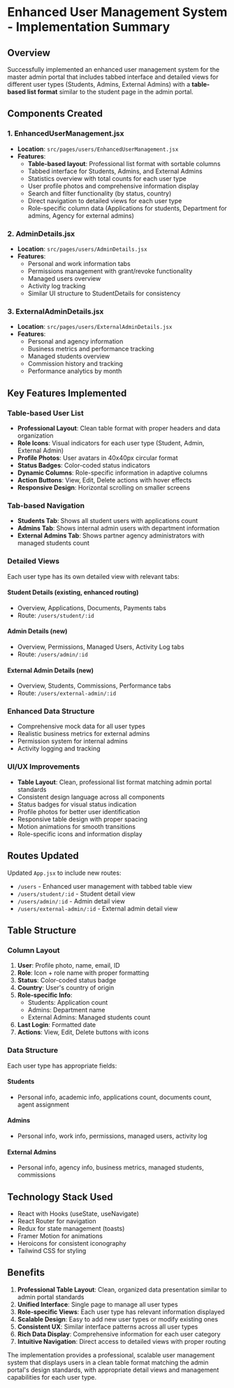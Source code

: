 # Enhanced User Management System - Implementation Summary

## Overview

Successfully implemented an enhanced user management system for the master admin portal that includes tabbed interface and detailed views for different user types (Students, Admins, External Admins) with a **table-based list format** similar to the student page in the admin portal.

## Components Created

### 1. EnhancedUserManagement.jsx

- **Location**: `src/pages/users/EnhancedUserManagement.jsx`
- **Features**:
  - **Table-based layout**: Professional list format with sortable columns
  - Tabbed interface for Students, Admins, and External Admins
  - Statistics overview with total counts for each user type
  - User profile photos and comprehensive information display
  - Search and filter functionality (by status, country)
  - Direct navigation to detailed views for each user type
  - Role-specific column data (Applications for students, Department for admins, Agency for external admins)

### 2. AdminDetails.jsx

- **Location**: `src/pages/users/AdminDetails.jsx`
- **Features**:
  - Personal and work information tabs
  - Permissions management with grant/revoke functionality
  - Managed users overview
  - Activity log tracking
  - Similar UI structure to StudentDetails for consistency

### 3. ExternalAdminDetails.jsx

- **Location**: `src/pages/users/ExternalAdminDetails.jsx`
- **Features**:
  - Personal and agency information
  - Business metrics and performance tracking
  - Managed students overview
  - Commission history and tracking
  - Performance analytics by month

## Key Features Implemented

### Table-based User List

- **Professional Layout**: Clean table format with proper headers and data organization
- **Role Icons**: Visual indicators for each user type (Student, Admin, External Admin)
- **Profile Photos**: User avatars in 40x40px circular format
- **Status Badges**: Color-coded status indicators
- **Dynamic Columns**: Role-specific information in adaptive columns
- **Action Buttons**: View, Edit, Delete actions with hover effects
- **Responsive Design**: Horizontal scrolling on smaller screens

### Tab-based Navigation

- **Students Tab**: Shows all student users with applications count
- **Admins Tab**: Shows internal admin users with department information
- **External Admins Tab**: Shows partner agency administrators with managed students count

### Detailed Views

Each user type has its own detailed view with relevant tabs:

#### Student Details (existing, enhanced routing)

- Overview, Applications, Documents, Payments tabs
- Route: `/users/student/:id`

#### Admin Details (new)

- Overview, Permissions, Managed Users, Activity Log tabs
- Route: `/users/admin/:id`

#### External Admin Details (new)

- Overview, Students, Commissions, Performance tabs
- Route: `/users/external-admin/:id`

### Enhanced Data Structure

- Comprehensive mock data for all user types
- Realistic business metrics for external admins
- Permission system for internal admins
- Activity logging and tracking

### UI/UX Improvements

- **Table Layout**: Clean, professional list format matching admin portal standards
- Consistent design language across all components
- Status badges for visual status indication
- Profile photos for better user identification
- Responsive table design with proper spacing
- Motion animations for smooth transitions
- Role-specific icons and information display

## Routes Updated

Updated `App.jsx` to include new routes:

- `/users` - Enhanced user management with tabbed table view
- `/users/student/:id` - Student detail view
- `/users/admin/:id` - Admin detail view
- `/users/external-admin/:id` - External admin detail view

## Table Structure

### Column Layout

1. **User**: Profile photo, name, email, ID
2. **Role**: Icon + role name with proper formatting
3. **Status**: Color-coded status badge
4. **Country**: User's country of origin
5. **Role-specific Info**:
   - Students: Application count
   - Admins: Department name
   - External Admins: Managed students count
6. **Last Login**: Formatted date
7. **Actions**: View, Edit, Delete buttons with icons

### Data Structure

Each user type has appropriate fields:

#### Students

- Personal info, academic info, applications count, documents count, agent assignment

#### Admins

- Personal info, work info, permissions, managed users, activity log

#### External Admins

- Personal info, agency info, business metrics, managed students, commissions

## Technology Stack Used

- React with Hooks (useState, useNavigate)
- React Router for navigation
- Redux for state management (toasts)
- Framer Motion for animations
- Heroicons for consistent iconography
- Tailwind CSS for styling

## Benefits

1. **Professional Table Layout**: Clean, organized data presentation similar to admin portal standards
2. **Unified Interface**: Single page to manage all user types
3. **Role-specific Views**: Each user type has relevant information displayed
4. **Scalable Design**: Easy to add new user types or modify existing ones
5. **Consistent UX**: Similar interface patterns across all user types
6. **Rich Data Display**: Comprehensive information for each user category
7. **Intuitive Navigation**: Direct access to detailed views with proper routing

The implementation provides a professional, scalable user management system that displays users in a clean table format matching the admin portal's design standards, with appropriate detail views and management capabilities for each user type.
